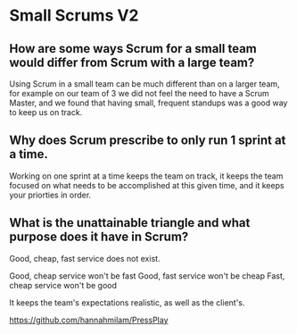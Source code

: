 # Small Scrums V2

## How are some ways Scrum for a small team would differ from Scrum with a large team?

Using Scrum in a small team can be much different than on a larger team, for example on our team of 3 we did not feel the need to have a Scrum Master, and we found that having small, frequent standups was a good way to keep us on track.

## Why does Scrum prescribe to only run 1 sprint at a time.

Working on one sprint at a time keeps the team on track, it keeps the team focused on what needs to be accomplished at this given time, and it keeps your priorties in order.

## What is the unattainable triangle and what purpose does it have in Scrum?

Good, cheap, fast service does not exist.

Good, cheap service won't be fast
Good, fast service won't be cheap
Fast, cheap service won't be good

It keeps the team's expectations realistic, as well as the client's.

https://github.com/hannahmilam/PressPlay